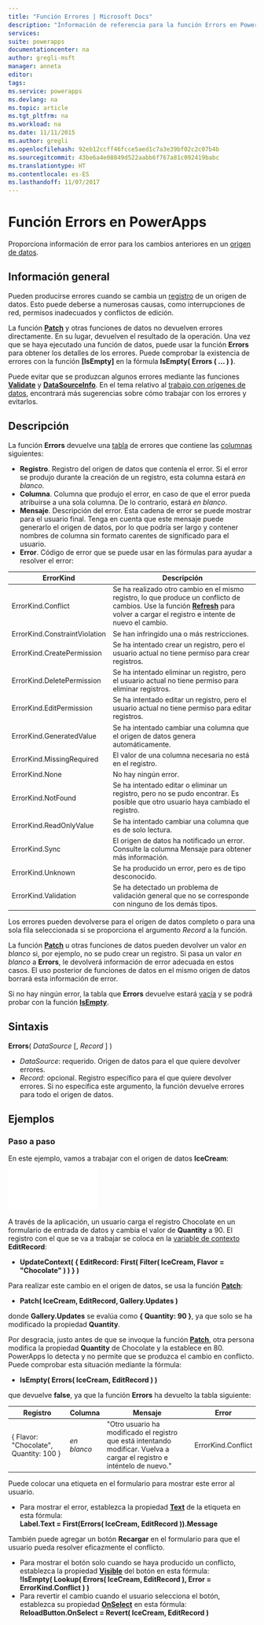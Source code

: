 ```yaml
---
title: "Función Errores | Microsoft Docs"
description: "Información de referencia para la función Errors en PowerApps, incluidos ejemplos y sintaxis"
services: 
suite: powerapps
documentationcenter: na
author: gregli-msft
manager: anneta
editor: 
tags: 
ms.service: powerapps
ms.devlang: na
ms.topic: article
ms.tgt_pltfrm: na
ms.workload: na
ms.date: 11/11/2015
ms.author: gregli
ms.openlocfilehash: 92eb12ccff46fcce5aed1c7a3e39bf02c2c07b4b
ms.sourcegitcommit: 43be6a4e08849d522aabb6f767a81c092419babc
ms.translationtype: HT
ms.contentlocale: es-ES
ms.lasthandoff: 11/07/2017
---
```

# <a name="errors-function-in-powerapps"></a>Función Errors en PowerApps
Proporciona información de error para los cambios anteriores en un [origen de datos](../working-with-data-sources.md).

## <a name="overview"></a>Información general
Pueden producirse errores cuando se cambia un [registro](../working-with-tables.md#records) de un origen de datos.  Esto puede deberse a numerosas causas, como interrupciones de red, permisos inadecuados y conflictos de edición.  

La función **[Patch](function-patch.md)** y otras funciones de datos no devuelven errores directamente. En su lugar, devuelven el resultado de la operación. Una vez que se haya ejecutado una función de datos, puede usar la función **Errors** para obtener los detalles de los errores.  Puede comprobar la existencia de errores con la función **[IsEmpty]** en la fórmula **IsEmpty( Errors ( ... ) )**.

Puede evitar que se produzcan algunos errores mediante las funciones **[Validate](function-validate.md)** y **[DataSourceInfo](function-datasourceinfo.md)**.  En el tema relativo al [trabajo con orígenes de datos](../working-with-data-sources.md), encontrará más sugerencias sobre cómo trabajar con los errores y evitarlos.

## <a name="description"></a>Descripción
La función **Errors** devuelve una [tabla](../working-with-tables.md) de errores que contiene las [columnas](../working-with-tables.md#columns) siguientes:

* **Registro**.  Registro del origen de datos que contenía el error.  Si el error se produjo durante la creación de un registro, esta columna estará *en blanco*.
* **Columna**.  Columna que produjo el error, en caso de que el error pueda atribuirse a una sola columna. De lo contrario, estará *en blanco*.
* **Mensaje**.  Descripción del error.  Esta cadena de error se puede mostrar para el usuario final.  Tenga en cuenta que este mensaje puede generarlo el origen de datos, por lo que podría ser largo y contener nombres de columna sin formato carentes de significado para el usuario.
* **Error**.  Código de error que se puede usar en las fórmulas para ayudar a resolver el error:

| ErrorKind | Descripción |
| --- | --- |
| ErrorKind.Conflict |Se ha realizado otro cambio en el mismo registro, lo que produce un conflicto de cambios.  Use la función **[Refresh](function-refresh.md)** para volver a cargar el registro e intente de nuevo el cambio. |
| ErrorKind.ConstraintViolation |Se han infringido una o más restricciones. |
| ErrorKind.CreatePermission |Se ha intentado crear un registro, pero el usuario actual no tiene permiso para crear registros. |
| ErrorKind.DeletePermission |Se ha intentado eliminar un registro, pero el usuario actual no tiene permiso para eliminar registros. |
| ErrorKind.EditPermission |Se ha intentado editar un registro, pero el usuario actual no tiene permiso para editar registros. |
| ErrorKind.GeneratedValue |Se ha intentado cambiar una columna que el origen de datos genera automáticamente. |
| ErrorKind.MissingRequired |El valor de una columna necesaria no está en el registro. |
| ErrorKind.None |No hay ningún error. |
| ErrorKind.NotFound |Se ha intentado editar o eliminar un registro, pero no se pudo encontrar.  Es posible que otro usuario haya cambiado el registro. |
| ErrorKind.ReadOnlyValue |Se ha intentado cambiar una columna que es de solo lectura. |
| ErrorKind.Sync |El origen de datos ha notificado un error.  Consulte la columna Mensaje para obtener más información. |
| ErrorKind.Unknown |Se ha producido un error, pero es de tipo desconocido. |
| ErrorKind.Validation |Se ha detectado un problema de validación general que no se corresponde con ninguno de los demás tipos. |

Los errores pueden devolverse para el origen de datos completo o para una sola fila seleccionada si se proporciona el argumento *Record* a la función.  

La función **[Patch](function-patch.md)** u otras funciones de datos pueden devolver un valor *en blanco* si, por ejemplo, no se pudo crear un registro. Si pasa un valor *en blanco* a **Errors**, le devolverá información de error adecuada en estos casos.  El uso posterior de funciones de datos en el mismo origen de datos borrará esta información de error.

Si no hay ningún error, la tabla que **Errors** devuelve estará [vacía](function-isblank-isempty.md) y se podrá probar con la función **[IsEmpty](function-isblank-isempty.md)**.

## <a name="syntax"></a>Sintaxis
**Errors**( *DataSource* [, *Record* ] )

* *DataSource*: requerido. Origen de datos para el que quiere devolver errores.
* *Record*: opcional.  Registro específico para el que quiere devolver errores. Si no especifica este argumento, la función devuelve errores para todo el origen de datos.

## <a name="examples"></a>Ejemplos
### <a name="step-by-step"></a>Paso a paso
En este ejemplo, vamos a trabajar con el origen de datos **IceCream**:

![](media/function-errors/icecream.png)

A través de la aplicación, un usuario carga el registro Chocolate en un formulario de entrada de datos y cambia el valor de **Quantity** a 90.  El registro con el que se va a trabajar se coloca en la [variable de contexto](../working-with-variables.md#create-a-context-variable) **EditRecord**:

* **UpdateContext( { EditRecord: First( Filter( IceCream, Flavor = "Chocolate" ) ) } )**

Para realizar este cambio en el origen de datos, se usa la función **[Patch](function-patch.md)**:

* **Patch( IceCream, EditRecord, Gallery.Updates )**

donde **Gallery.Updates** se evalúa como **{ Quantity: 90 }**, ya que solo se ha modificado la propiedad **Quantity**.

Por desgracia, justo antes de que se invoque la función **[Patch](function-patch.md)**, otra persona modifica la propiedad **Quantity** de Chocolate y la establece en 80.  PowerApps lo detecta y no permite que se produzca el cambio en conflicto.  Puede comprobar esta situación mediante la fórmula:

* **IsEmpty( Errors( IceCream, EditRecord ) )**

que devuelve **false**, ya que la función **Errors** ha devuelto la tabla siguiente:

| Registro | Columna | Mensaje | Error |
| --- | --- | --- | --- |
| { Flavor: "Chocolate", Quantity: 100 } |*en blanco* |"Otro usuario ha modificado el registro que está intentando modificar. Vuelva a cargar el registro e inténtelo de nuevo." |ErrorKind.Conflict |

Puede colocar una etiqueta en el formulario para mostrar este error al usuario.

* Para mostrar el error, establezca la propiedad **[Text](../controls/properties-core.md)** de la etiqueta en esta fórmula:<br>
  **Label.Text = First(Errors( IceCream, EditRecord )).Message**

También puede agregar un botón **Recargar** en el formulario para que el usuario pueda resolver eficazmente el conflicto.

* Para mostrar el botón solo cuando se haya producido un conflicto, establezca la propiedad **[Visible](../controls/properties-core.md)** del botón en esta fórmula:<br>
    **!IsEmpty( Lookup( Errors( IceCream, EditRecord ), Error = ErrorKind.Conflict ) )**
* Para revertir el cambio cuando el usuario selecciona el botón, establezca su propiedad **[OnSelect](../controls/properties-core.md)** en esta fórmula:<br>
    **ReloadButton.OnSelect = Revert( IceCream, EditRecord )**

